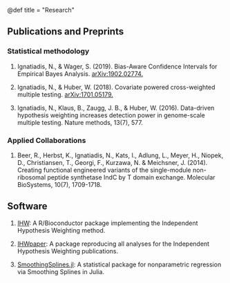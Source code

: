 @def title = "Research"


## Publications and Preprints

### Statistical methodology

1) Ignatiadis, N., & Wager, S. (2019). Bias-Aware Confidence Intervals for Empirical Bayes Analysis. [arXiv:1902.02774.](https://arxiv.org/abs/1902.02774)

2) Ignatiadis, N., & Huber, W. (2018). Covariate powered cross-weighted multiple testing. [arXiv:1701.05179.](https://arxiv.org/abs/1701.05179)

3) Ignatiadis, N., Klaus, B., Zaugg, J. B., & Huber, W. (2016). Data-driven hypothesis weighting increases detection power in genome-scale multiple testing. Nature methods, 13(7), 577.

### Applied Collaborations

1) Beer, R., Herbst, K., Ignatiadis, N., Kats, I., Adlung, L., Meyer, H., Niopek, D., Christiansen, T., Georgi, F., Kurzawa, N. & Meichsner, J. (2014). Creating functional engineered variants of the single-module non-ribosomal peptide synthetase IndC by T domain exchange. Molecular BioSystems, 10(7), 1709-1718.

## Software

1) [IHW](http://bioconductor.org/packages/IHW): A R/Bioconductor package implementing the Independent Hypothesis Weighting method.

2) [IHWpaper](http://bioconductor.org/packages/devel/data/experiment/html/IHWpaper.html): A package reproducing all analyses for the Independent Hypothesis Weighting publications.

3) [SmoothingSplines.jl](https://github.com/nignatiadis/SmoothingSplines.jl): A statistical package for nonparametric regression via Smoothing Splines in Julia.
